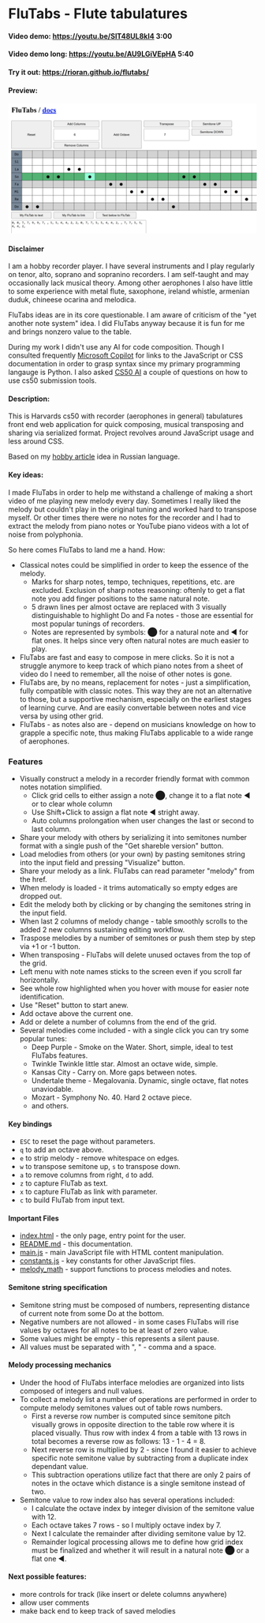 # FluTabs - Flute tabulatures

#### Video demo: https://youtu.be/SIT48UL8kl4 3:00

#### Video demo long: https://youtu.be/AU9LGiVEpHA 5:40

#### Try it out: https://rioran.github.io/flutabs/

#### Preview:

![Transposed "Megalovania".](static/images/interface.jpg)

#### Disclaimer

I am a hobby recorder player. I have several instruments and I play regularly on tenor, alto, soprano and sopranino recorders. I am self-taught and may occasionally lack musical theory. Among other aerophones I also have little to some experience with metal flute, saxophone, ireland whistle, armenian duduk, chineese ocarina and melodica.

FluTabs ideas are in its core questionable. I am aware of criticism of the "yet another note system" idea. I did FluTabs anyway because it is fun for me and brings nonzero value to the table.

During my work I didn't use any AI for code composition. Though I consulted frequently [Microsoft Copilot](https://copilot.microsoft.com/) for links to the JavaScript or CSS documentation in order to grasp syntax since my primary programming langauge is Python. I also asked [CS50 AI](https://cs50.ai/chat) a couple of questions on how to use cs50 submission tools.

#### Description:

This is Harvards cs50 with recorder (aerophones in general) tabulatures front end web application for quick composing, musical transposing and sharing via serialized format. Project revolves around JavaScript usage and less around CSS.

Based on my [hobby article](https://vas3k.club/idea/27765/) idea in Russian language.

#### Key ideas:

I made FluTabs in order to help me withstand a challenge of making a short video of me playing new melody every day. Sometimes I really liked the melody but couldn't play in the original tuning and worked hard to transpose myself. Or other times there were no notes for the recorder and I had to extract the melody from piano notes or YouTube piano videos with a lot of noise from polyphonia.

So here comes FluTabs to land me a hand. How:

- Classical notes could be simplified in order to keep the essence of the melody.
  - Marks for sharp notes, tempo, techniques, repetitions, etc. are excluded. Exclusion of sharp notes reasoning: oftenly to get a flat note you add finger positions to the same natural note. 
  - 5 drawn lines per almost octave are replaced with 3 visually distinguishable to highlight Do and Fa notes - those are essential for most popular tunings of recorders.
  - Notes are represented by symbols: ⬤ for a natural note and ◀ for flat ones. It helps since very often natural notes are much easier to play.
- FluTabs are fast and easy to compose in mere clicks. So it is not a struggle anymore to keep track of which piano notes from a sheet of video do I need to remember, all the noise of other notes is gone.
- FluTabs are, by no means, replacement for notes - just a simplification, fully compatible with classic notes. This way they are not an alternative to those, but a supportive mechanism, especially on the earliest stages of learning curve. And are easily convertable between notes and vice versa by using other grid.
- FluTabs - as notes also are - depend on musicians knowledge on how to grapple a specific note, thus making FluTabs applicable to a wide range of aerophones.

### Features

- Visually construct a melody in a recorder friendly format with common notes notation simplified.
  - Click grid cells to either assign a note ⬤, change it to a flat note ◀ or to clear whole column
  - Use Shift+Click to assign a flat note ◀ stright away.
  - Auto columns prolongation when user changes the last or second to last column.
- Share your melody with others by serializing it into semitones number format with a single push of the "Get shareble version" button.
- Load melodies from others (or your own) by pasting semitones string into the input field and pressing "Visualize" button.
- Share your melody as a link. FluTabs can read parameter "melody" from the href.
- When melody is loaded - it trims automatically so empty edges are dropped out.
- Edit the melody both by clicking or by changing the semitones string in the input field.
- When last 2 columns of melody change - table smoothly scrolls to the added 2 new columns sustaining editing workflow.
- Traspose melodies by a number of semitones or push them step by step via +1 or -1 button.
- When transposing - FluTabs will delete unused octaves from the top of the grid.
- Left menu with note names sticks to the screen even if you scroll far horizontally.
- See whole row highlighted when you hover with mouse for easier note identification.
- Use "Reset" button to start anew.
- Add octave above the current one.
- Add or delete a number of columns from the end of the grid.
- Several melodies come included - with a single click you can try some popular tunes:
  - Deep Purple - Smoke on the Water. Short, simple, ideal to test FluTabs features.
  - Twinkle Twinkle little star. Almost an octave wide, simple.
  - Kansas City - Carry on. More gaps between notes.
  - Undertale theme - Megalovania. Dynamic, single octave, flat notes unaviodable.
  - Mozart - Symphony No. 40. Hard 2 octave piece.
  - and others.

#### Key bindings

- `ESC` to reset the page without parameters.
- `q` to add an octave above.
- `e` to strip melody - remove whitespace on edges.
- `w` to transpose semitone up, `s` to transpose down.
- `a` to remove columns from right, `d` to add.
- `z` to capture FluTab as text.
- `x` to capture FluTab as link with parameter.
- `c` to build FluTab from input text.

#### Important Files

- [index.html](index.html) - the only page, entry point for the user.
- [README.md](README.md) - this documentation.
- [main.js](static/js/main.js) - main JavaScript file with HTML content manipulation.
- [constants.js](static/js/main.js) - key constants for other JavaScript files.
- [melody_math](static/js/melody_math.js) - support functions to process melodies and notes.

#### Semitone string specification

- Semitone string must be composed of numbers, representing distance of current note from some Do at the bottom.
- Negative numbers are not allowed - in some cases FluTabs will rise values by octaves for all notes to be at least of zero value.
- Some values might be empty - this represents a silent pause.
- All values must be separated with ", " - comma and a space.

#### Melody processing mechanics

- Under the hood of FluTabs interface melodies are organized into lists composed of integers and null values.
- To collect a melody list a number of operations are performed in order to compute melody semitones values out of table rows numbers.
  - First a reverse row number is computed since semitone pitch visually grows in opposite direction to the table row where it is placed visually. Thus row with index 4 from a table with 13 rows in total becomes a reverse row as follows: 13 - 1 - 4 = 8.
  - Next reverse row is multiplied by 2 - since I found it easier to achieve specific note semitone value by subtracting from a duplicate index dependant value.
  - This subtraction operations utilize fact that there are only 2 pairs of notes in the octave which distance is a single semitone instead of two.
- Semitone value to row index also has several operations included:
  - I calculate the octave index by integer division of the semitone value with 12.
  - Each octave takes 7 rows - so I multiply octave index by 7.
  - Next I calculate the remainder after dividing semitone value by 12.
  - Remainder logical processing allows me to define how grid index must be finalized and whether it will result in a natural note ⬤ or a flat one ◀.

#### Next possible features:

- more controls for track (like insert or delete columns anywhere)
- allow user comments
- make back end to keep track of saved melodies
